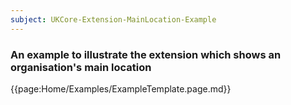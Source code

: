 ```yaml
---
subject: UKCore-Extension-MainLocation-Example
---
```

### An example to illustrate the extension which shows an organisation's main location

{{page:Home/Examples/ExampleTemplate.page.md}}